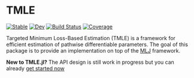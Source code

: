 # TMLE

[![Stable](https://img.shields.io/badge/docs-stable-blue.svg)](https://olivierlabayle.github.io/TMLE.jl/stable)
[![Dev](https://img.shields.io/badge/docs-dev-blue.svg)](https://olivierlabayle.github.io/TMLE.jl/dev)
[![Build Status](https://github.com/olivierlabayle/TMLE.jl/workflows/CI/badge.svg)](https://github.com/olivierlabayle/TMLE.jl/actions)
[![Coverage](https://codecov.io/gh/olivierlabayle/TMLE.jl/branch/master/graph/badge.svg)](https://codecov.io/gh/olivierlabayle/TMLE.jl)

Targeted Minimum Loss-Based Estimation (TMLE) is a framework for efficient estimation of pathwise differentiable parameters. The goal of this package is to provide an implementation on top of the [MLJ](https://alan-turing-institute.github.io/MLJ.jl/dev/) framework.


**New to TMLE.jl?** The API design is still work in progress but you can already [get started now](https://olivierlabayle.github.io/TMLE.jl/dev/)
